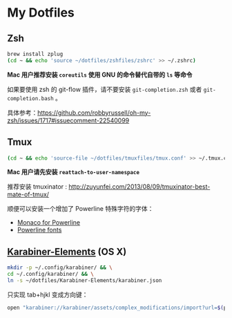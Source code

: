 # My Dotfiles

## Zsh

```sh
brew install zplug
(cd ~ && echo 'source ~/dotfiles/zshfiles/zshrc' >> ~/.zshrc)
```

**Mac 用户推荐安装 `coreutils` 使用 GNU 的命令替代自带的 `ls` 等命令**

如果要使用 zsh 的 git-flow 插件，请不要安装 `git-completion.zsh` 或者 `git-
completion.bash` 。

具体参考：https://github.com/robbyrussell/oh-my-zsh/issues/1717#issuecomment-22540099

## Tmux

```bash
(cd ~ && echo 'source-file ~/dotfiles/tmuxfiles/tmux.conf' >> ~/.tmux.conf)
```

**Mac 用户请先安装 `reattach-to-user-namespace`**

推荐安装 tmuxinator : http://zuyunfei.com/2013/08/09/tmuxinator-best-mate-of-tmux/

顺便可以安装一个增加了 Powerline 特殊字符的字体：

* [Monaco for Powerline](https://gist.github.com/baopham/1838072)
* [Powerline fonts](https://github.com/Lokaltog/powerline-fonts)

## [Karabiner-Elements](https://github.com/tekezo/Karabiner-Elements) (OS X)

```bash
mkdir -p ~/.config/karabiner/ && \
cd ~/.config/karabiner/ && \
ln -s ~/dotfiles/Karabiner-Elements/karabiner.json
```

只实现 tab+hjkl 变成方向键：

```bash
open "karabiner://karabiner/assets/complex_modifications/import?url=$(python -c "import urllib; print urllib.quote(u'file://$HOME/dotfiles/Karabiner-Elements/tab_rule.json', safe='~()*\!.\'')")"
```
